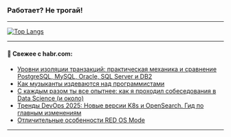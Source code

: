 ### Работает? Не трогай!

---
<!--
#### 🛠️ Technical stack:

![Java](https://img.shields.io/badge/Java-informational?logo=Oracle&style=flat&logoColor=white&color=FF4500)
![Kotlin](https://img.shields.io/badge/Kotlin-informational?logo=Kotlin&style=flat&logoColor=white&color=774D97)
![TS](https://img.shields.io/badge/TypeScript-informational?logo=typeScript&style=flat&logoColor=black&color=017acc)
![Python](https://img.shields.io/badge/Python-informational?logo=Python&style=flat&logoColor=black&color=ffdd54) <br>
![Spring](https://img.shields.io/badge/Spring-informational?logo=Spring&style=flat&logoColor=white&color=6DB33F) 
![SpringBoot](https://img.shields.io/badge/SpringBoot-informational?logo=SpringBoot&style=flat&logoColor=white&color=6DB33F)
![Nest](https://img.shields.io/badge/NestJS-informational?logo=NestJS&style=flat&logoColor=white&color=E0234E) 
![NodeJS](https://img.shields.io/badge/NodeJS-informational?logo=node.js&style=flat&logoColor=white&color=70A760)<br>
![PostgreSQL](https://img.shields.io/badge/PostgreSQL-informational?logo=PostgreSQL&style=flat&logoColor=white&color=DAA520)
![MongoDB](https://img.shields.io/badge/MongoDB-informational?logo=MongoDB&style=flat&logoColor=white&color=870000)
![Apache](https://img.shields.io/badge/Apache-informational?logo=apache&style=flat&logoColor=white&color=f74e28)

___ 
-->

<!--- #### 🛠️ : --->

[![Top Langs](https://github-readme-stats-82jvfl3w3-advtsettinggmailcoms-projects.vercel.app/api/top-langs/?username=zloylis&langs_count=10&hide_title=true&title_color=e6edf3&size_weight=0.5&count_weight=0.5&layout=compact&hide_progress=true&hide_border=true&theme=dracula&hide=css,makefile,cmake)](https://github.com/zloylis)

<!---


####  :octocat:&nbsp;&nbsp; Статистика:

![GitHub stats](https://github-readme-stats-u2qms2cxw-advtsettinggmailcoms-projects.vercel.app/api?username=zloylis&show_icons=true&hide_border=true&theme=dracula&title_color=e6edf3&include_all_commits=true&count_private=true&hide_rank=false&hide_title=true&rank_icon=github)
-->
---

#### 💬 Свежее с habr.com:

<!-- BLOG-POST-LIST:START -->
- [Уровни изоляции транзакций: практическая механика и сравнение PostgreSQL, MySQL, Oracle, SQL Server и DB2](https://habr.com/ru/articles/961134/?utm_source=habrahabr&utm_medium=rss&utm_campaign=961134)
- [Как музыканты издеваются над программистами](https://habr.com/ru/companies/beget/articles/960648/?utm_source=habrahabr&utm_medium=rss&utm_campaign=960648)
- [С каждым разом ты все опытнее: как я проходил собеседования в Data Science &lpar;и около&rpar;](https://habr.com/ru/companies/yandex_praktikum/articles/955320/?utm_source=habrahabr&utm_medium=rss&utm_campaign=955320)
- [Тренды DevOps 2025: Новые версии K8s и OpenSearch. Гид по главным изменениям](https://habr.com/ru/articles/961124/?utm_source=habrahabr&utm_medium=rss&utm_campaign=961124)
- [Отличительные особенности RED OS Mode](https://habr.com/ru/companies/redsoft/articles/961050/?utm_source=habrahabr&utm_medium=rss&utm_campaign=961050)
<!-- BLOG-POST-LIST:END -->

---
